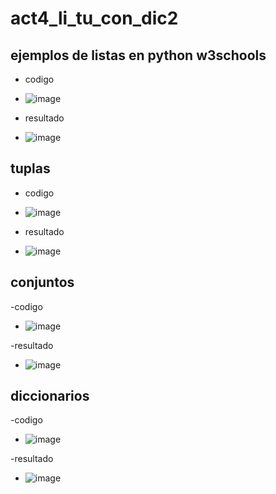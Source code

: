 # act4_li_tu_con_dic2
## ejemplos de listas en python w3schools

- codigo

- ![image](https://github.com/user-attachments/assets/b77f6614-b32d-4e0d-8ba8-de2f1545590e)

- resultado

- ![image](https://github.com/user-attachments/assets/77984a23-81f3-4aed-98f4-841b99471ee8)

## tuplas
- codigo
  
- ![image](https://github.com/user-attachments/assets/ab67647b-cd43-4b09-b27e-0760911d04ef)

- resultado

- ![image](https://github.com/user-attachments/assets/b20a6bfc-eca1-4948-b51c-f08ff9631293)


## conjuntos
-codigo

- ![image](https://github.com/user-attachments/assets/5411475c-686b-4135-8df0-dd84e6f8091e)

-resultado

- ![image](https://github.com/user-attachments/assets/58140772-3349-4926-a6a2-19168955719f)


## diccionarios

-codigo

- ![image](https://github.com/user-attachments/assets/722a924f-162a-41d1-bd3d-186581958458)

-resultado

- ![image](https://github.com/user-attachments/assets/b11958a8-b1f1-4f20-9475-44c74627412c)

